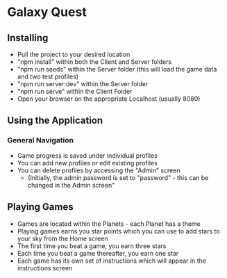 # Galaxy Quest

## Installing
- Pull the project to your desired location
- "npm install" within both the Client and Server folders
- "npm run seeds" within the Server folder (this will load the game data and two test profiles)
- "npm run server:dev" within the Server folder
- "npm run serve" within the Client Folder
- Open your browser on the appropriate Localhost (usually 8080)

## Using the Application
### General Navigation
- Game progress is saved under individual profiles
- You can add new profiles or edit existing profiles
- You can delete profiles by accessing the "Admin" screen
  - (Initially, the admin password is set to "password" - this can be changed in the Admin screen"

## Playing Games
- Games are located within the Planets - each Planet has a theme
- Playing games earns you star points which you can use to add stars to your sky from the Home screen
- The first time you beat a game, you earn three stars 
- Each time you beat a game thereafter, you earn one star
- Each game has its own set of instructions which will appear in the instructions screen

